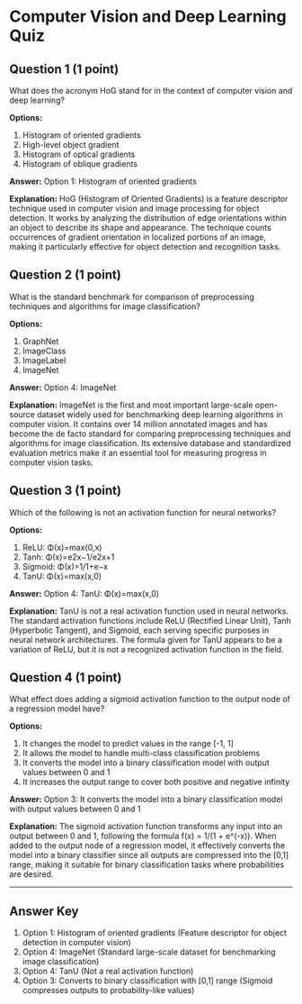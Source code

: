 # Computer Vision and Deep Learning Quiz

## Question 1 (1 point)
What does the acronym HoG stand for in the context of computer vision and deep learning?

**Options:**
1. Histogram of oriented gradients
2. High-level object gradient
3. Histogram of optical gradients
4. Histogram of oblique gradients

**Answer:** Option 1: Histogram of oriented gradients

**Explanation:** HoG (Histogram of Oriented Gradients) is a feature descriptor technique used in computer vision and image processing for object detection. It works by analyzing the distribution of edge orientations within an object to describe its shape and appearance. The technique counts occurrences of gradient orientation in localized portions of an image, making it particularly effective for object detection and recognition tasks.

## Question 2 (1 point)
What is the standard benchmark for comparison of preprocessing techniques and algorithms for image classification?

**Options:**
1. GraphNet
2. ImageClass
3. ImageLabel
4. ImageNet

**Answer:** Option 4: ImageNet

**Explanation:** ImageNet is the first and most important large-scale open-source dataset widely used for benchmarking deep learning algorithms in computer vision. It contains over 14 million annotated images and has become the de facto standard for comparing preprocessing techniques and algorithms for image classification. Its extensive database and standardized evaluation metrics make it an essential tool for measuring progress in computer vision tasks.

## Question 3 (1 point)
Which of the following is not an activation function for neural networks?

**Options:**
1. ReLU: Φ(x)=max(0,x)
2. Tanh: Φ(x)=e2x−1/e2x+1
3. Sigmoid: Φ(x)=1/1+e−x
4. TanU: Φ(x)=max(x,0)

**Answer:** Option 4: TanU: Φ(x)=max(x,0)

**Explanation:** TanU is not a real activation function used in neural networks. The standard activation functions include ReLU (Rectified Linear Unit), Tanh (Hyperbolic Tangent), and Sigmoid, each serving specific purposes in neural network architectures. The formula given for TanU appears to be a variation of ReLU, but it is not a recognized activation function in the field.

## Question 4 (1 point)
What effect does adding a sigmoid activation function to the output node of a regression model have?

**Options:**
1. It changes the model to predict values in the range [-1, 1]
2. It allows the model to handle multi-class classification problems
3. It converts the model into a binary classification model with output values between 0 and 1
4. It increases the output range to cover both positive and negative infinity

**Answer:** Option 3: It converts the model into a binary classification model with output values between 0 and 1

**Explanation:** The sigmoid activation function transforms any input into an output between 0 and 1, following the formula f(x) = 1/(1 + e^(-x)). When added to the output node of a regression model, it effectively converts the model into a binary classifier since all outputs are compressed into the [0,1] range, making it suitable for binary classification tasks where probabilities are desired.

---

## Answer Key
1. Option 1: Histogram of oriented gradients (Feature descriptor for object detection in computer vision)
2. Option 4: ImageNet (Standard large-scale dataset for benchmarking image classification)
3. Option 4: TanU (Not a real activation function)
4. Option 3: Converts to binary classification with [0,1] range (Sigmoid compresses outputs to probability-like values)